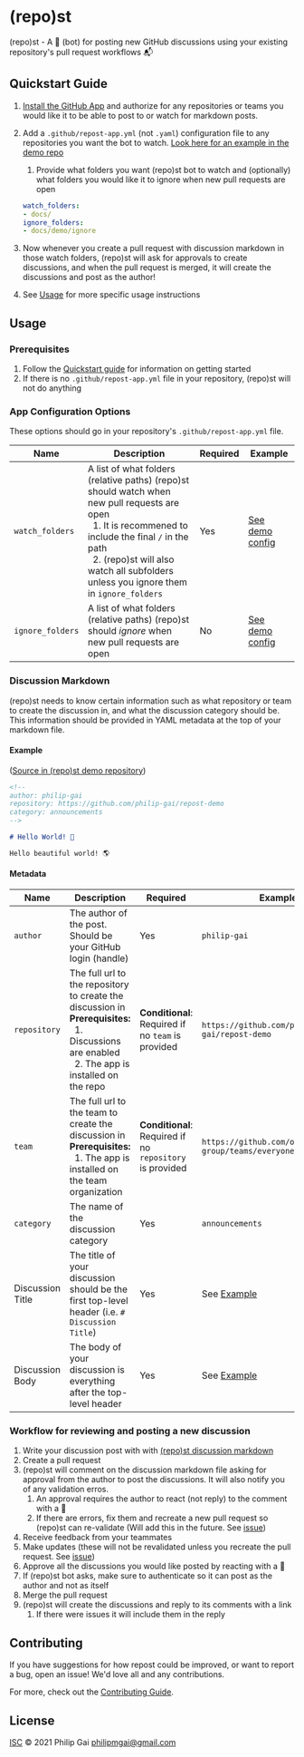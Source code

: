 # (repo)st

(repo)st - A 🤖 (bot) for posting new GitHub discussions using your existing repository's pull request workflows 📬

## Quickstart Guide

1. [Install the GitHub App](https://github.com/apps/repo-st) and authorize for any repositories or teams you would like it to be able to post to or watch for markdown posts.
2. Add a `.github/repost-app.yml` (not `.yaml`) configuration file to any repositories you want the bot to watch. [Look here for an example in the demo repo][Repost demo config]
   1. Provide what folders you want (repo)st bot to watch and (optionally) what folders you would like it to ignore when new pull requests are open

    ```yml
    watch_folders:
    - docs/
    ignore_folders:
    - docs/demo/ignore
    ```

3. Now whenever you create a pull request with discussion markdown in those watch folders, (repo)st will ask for approvals to create discussions, and when the pull request is merged, it will create the discussions and post as the author!
4. See [Usage](#usage) for more specific usage instructions

## Usage

### Prerequisites

1. Follow the [Quickstart guide](#quickstart-guide) for information on getting started
2. If there is no `.github/repost-app.yml` file in your repository, (repo)st will not do anything

### App Configuration Options

These options should go in your repository's `.github/repost-app.yml` file.

| Name | Description | Required | Example
| --- | --- | --- | ---
| `watch_folders` | A list of what folders (relative paths) (repo)st should watch when new pull requests are open<br/>&nbsp;&nbsp;1. It is recommened to include the final `/` in the path<br/>&nbsp;&nbsp;2. (repo)st will also watch all subfolders unless you ignore them in `ignore_folders` | Yes | [See demo config][Repost demo config]
| `ignore_folders` | A list of what folders (relative paths) (repo)st should *ignore* when new pull requests are open | No | [See demo config][Repost demo config]

### Discussion Markdown

(repo)st needs to know certain information such as what repository or team to create the discussion in, and what the discussion category should be. This information should be provided in YAML metadata at the top of your markdown file.

#### Example

([Source in (repo)st demo repository](https://github.com/philip-gai/repost-demo/blob/main/docs/demo/hello-world.md))

```markdown
<!-- 
author: philip-gai
repository: https://github.com/philip-gai/repost-demo
category: announcements
-->

# Hello World! 👋

Hello beautiful world! 🌎

```

#### Metadata

| Name | Description | Required | Example |
| --- | --- | --- | --- |
| `author` | The author of the post. Should be your GitHub login (handle) | Yes | `philip-gai` |
| `repository` | The full url to the repository to create the discussion in<br/>**Prerequisites:**<br/>&nbsp;&nbsp;1. Discussions are enabled<br/>&nbsp;&nbsp;2. The app is installed on the repo | **Conditional**: Required if no `team` is provided | `https://github.com/philip-gai/repost-demo` |
| `team` | The full url to the team to create the discussion in<br/>**Prerequisites:**<br/>&nbsp;&nbsp;1. The app is installed on the team organization | **Conditional**: Required if no `repository` is provided | `https://github.com/orgs/elastico-group/teams/everyone` |
| `category` | The name of the discussion category | Yes | `announcements` |
| Discussion Title | The title of your discussion should be the first top-level header (i.e. `# Discussion Title`) | Yes | See [Example](#example-discussion-markdown) |
| Discussion Body | The body of your discussion is everything after the top-level header | Yes | See [Example](#example-discussion-markdown)

### Workflow for reviewing and posting a new discussion

1. Write your discussion post with with [(repo)st discussion markdown](#discussion-markdown)
2. Create a pull request
3. (repo)st will comment on the discussion markdown file asking for approval from the author to post the discussions. It will also notify you of any validation erros.
   1. An approval requires the author to react (not reply) to the comment with a 🚀
   2. If there are errors, fix them and recreate a new pull request so (repo)st can re-validate (Will add this in the future. See [issue](https://github.com/philip-gai/repost/issues/36))
4. Receive feedback from your teammates
5. Make updates (these will not be revalidated unless you recreate the pull request. See [issue](https://github.com/philip-gai/repost/issues/36))
6. Approve all the discussions you would like posted by reacting with a 🚀
7. If (repo)st bot asks, make sure to authenticate so it can post as the author and not as itself
8. Merge the pull request
9. (repo)st will create the discussions and reply to its comments with a link
   1.  If there were issues it will include them in the reply

## Contributing

If you have suggestions for how repost could be improved, or want to report a bug, open an issue! We'd love all and any contributions.

For more, check out the [Contributing Guide](CONTRIBUTING.md).

## License

[ISC](LICENSE) © 2021 Philip Gai <philipmgai@gmail.com>

[Repost demo]: https://github.com/philip-gai/repost-demo
[Repost demo config]: https://github.com/philip-gai/repost-demo/blob/main/.github/repost-app.yml
